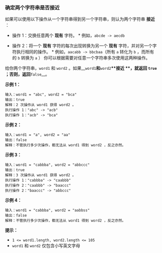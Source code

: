 ### 确定两个字符串是否接近 ###
如果可以使用以下操作从一个字符串得到另一个字符串，则认为两个字符串 **接近** ：

* 操作 1：交换任意两个 **现有** 字符。    * 例如，`abcde -> aecdb`

* 操作 2：将一个 **现有** 字符的每次出现转换为另一个 **现有** 字符，并对另一个字符执行相同的操作。    * 例如，`aacabb -> bbcbaa`（所有 `a` 转化为 `b` ，而所有的 `b` 转换为 `a` ）
你可以根据需要对任意一个字符串多次使用这两种操作。

给你两个字符串，`word1` 和 `word2` 。如果__`word1`__和__`word2`__**接近 **，就返回 `true` ；否则，返回__`false`__。



**示例 1：**

```
输入：word1 = "abc", word2 = "bca"
输出：true
解释：2 次操作从 word1 获得 word2 。
执行操作 1："abc" -> "acb"
执行操作 1："acb" -> "bca"
```

**示例 2：**

```
输入：word1 = "a", word2 = "aa"
输出：false
解释：不管执行多少次操作，都无法从 word1 得到 word2 ，反之亦然。
```

**示例 3：**

```
输入：word1 = "cabbba", word2 = "abbccc"
输出：true
解释：3 次操作从 word1 获得 word2 。
执行操作 1："cabbba" -> "caabbb"
执行操作 2："caabbb" -> "baaccc"
执行操作 2："baaccc" -> "abbccc"
```

**示例 4：**

```
输入：word1 = "cabbba", word2 = "aabbss"
输出：false
解释：不管执行多少次操作，都无法从 word1 得到 word2 ，反之亦然。
```



**提示：**

* `1 <= word1.length, word2.length <= 105`
* `word1` 和 `word2` 仅包含小写英文字母

